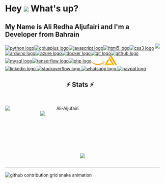 <!-- hello -->
<h1> Hey <img src="https://emojis.slackmojis.com/emojis/images/1577305505/7373/hand_wave.gif?1577305505" width="50" /> What's up?</h1>
<h2 align="left"> My Name is Ali Redha Aljufairi and I'm a Developer from Bahrain</h2>




<img align="right" height="150" src="https://bit.ly/3G6Pin0"  />

###

 <div class="icon-container" style="display: flex; align-items: center; justify-content: flex-start; flex-wrap: wrap;">
 <a href = "https://www.python.org/" target="_blank">
  <img src="https://cdn.jsdelivr.net/gh/devicons/devicon/icons/python/python-original.svg" height="35" alt="python logo"  />
  </a>
   
  <a href="https://devdocs.io/cpp" target="_blank">
  <img src="https://cdn.jsdelivr.net/gh/devicons/devicon/icons/cplusplus/cplusplus-original.svg" height="30" width="42" alt="cplusplus logo"  />
  </a>

  <a href = "https://developer.mozilla.org/en-US/docs/Web/HTML" target="_blank">
  <img src="https://cdn.jsdelivr.net/gh/devicons/devicon/icons/javascript/javascript-original.svg" height="30" width="42" alt="javascript logo"  />

  <a href = "https://cdn.jsdelivr.net/gh/devicons/devicon/icons/html5/html5-original.svg">
  <img src="https://cdn.jsdelivr.net/gh/devicons/devicon/icons/html5/html5-original.svg" height="30" width="42" alt="html5 logo"  />

   <a href= "https://developer.mozilla.org/en-US/docs/Web/CSS" target="_blank">
  <img src="https://cdn.jsdelivr.net/gh/devicons/devicon/icons/css3/css3-original.svg" height="30" width="42" alt="css3 logo"  />
  </a>

  <a href= "https://docs.arduino.cc/" target="_blank">
  <img src="https://cdn.jsdelivr.net/gh/devicons/devicon/icons/arduino/arduino-original.svg" height="30" width="42" alt="arduino logo"  />
  </a>

   <a href ="https://learn.microsoft.com/en-us/azure/?product=popular" target="_blank">
  <img src="https://cdn.jsdelivr.net/gh/devicons/devicon/icons/azure/azure-original.svg" height="30" width="42" alt="azure logo"  />
  </a>

   <a href ="https://docs.docker.com/" target="_blank">
  <img src="https://cdn.jsdelivr.net/gh/devicons/devicon/icons/docker/docker-original.svg" height="30" width="42" alt="docker logo"  />
  </a>

  <a href = "https://git-scm.com/doc" target="_blank"> 
  <img src="https://cdn.jsdelivr.net/gh/devicons/devicon/icons/git/git-original.svg" height="30" width="42" alt="git logo"  />
  </a> 
  
  <a href = "https://github.com/" target="_blank">  
  <img src="https://static-00.iconduck.com/assets.00/github-icon-256x249-eb1fu3cu.png" height="30" width="32" alt="github logo"  />
  </a>

  <a href = "https://www.mysql.com/" target="_blank">
  <img src="https://cdn.jsdelivr.net/gh/devicons/devicon/icons/mysql/mysql-original.svg" height="30" width="42" alt="mysql logo"  />
  </a>

   <a href="https://www.tensorflow.org/">
  <img src="https://cdn.jsdelivr.net/gh/devicons/devicon/icons/tensorflow/tensorflow-original.svg" height="30" width="42" alt="tensorflow logo"  />
  </a>
  <a href ="https://react.dev/">

 <a href="https://www.php.net/">
  <img src="https://cdn.jsdelivr.net/gh/devicons/devicon/icons/php/php-original.svg" height="30" width="42" alt="php logo"  />
  </a> 
 <a href="https://aws.amazon.com/console/">
  <img src=".github/workflows/aws.png" height="30" width="42" alt="php logo"  />
  </a> 
 <a href="https://docs.amplify.aws/">
  <img src=".github/workflows/amplify.png" height="30" width="42" alt="php logo"  />
  </a> 
  </div>

<div align="left">
  <a href="https://www.linkedin.com/in/ali-aljufairi/" target="_blank">
    <img src="https://img.shields.io/static/v1?message=LinkedIn&logo=linkedin&label=&color=0077B5&logoColor=white&labelColor=&style=for-the-badge" height="35" alt="linkedin logo"  />
  </a>
  <a href="https://stackoverflow.com/users/16568780/ali-redha" target="_blank">
    <img src="https://img.shields.io/static/v1?message=Stackoverflow&logo=stackoverflow&label=&color=FE7A16&logoColor=white&labelColor=&style=for-the-badge" height="35" alt="stackoverflow logo"  />
  </a>
  <a href="https://wa.me/97338406875?text=Hello%20Ali Redha,%20" target="_blank">
    <img src="https://img.shields.io/static/v1?message=Whatsapp&logo=whatsapp&label=&color=25D366&logoColor=white&labelColor=&style=for-the-badge" height="35" alt="whatsapp logo"  />
  </a>
  <a href="https://streamelements.com/lasthunter657/tip" target="_blank">
    <img src="https://img.shields.io/static/v1?message=PayPal&logo=paypal&label=&color=00457C&logoColor=white&labelColor=&style=for-the-badge" height="35" alt="paypal logo"  />
  </a>
</div>

###
<h2 align="center">⚡ Stats ⚡</h2>
<br>
<p align=center>
  <div align=center>
    <a href="https://github.com/denvercoder1/github-readme-streak-stats" title="Go to Source">
      <img align="left" width=390 src="https://github-readme-streak-stats.herokuapp.com/?user=Ali-Aljufairi&theme=react&border=61dafb&hide_border=true" alt="Ali-Aljufairi" />
    </a>
    <a href="https://github.com/anuraghazra/github-readme-stats" title="Go to Source">
      <img align="right" width=390 src="https://github-readme-stats.vercel.app/api?username=Ali-Aljufairi&show_icons=true&theme=react&border_color=61dafb&hide_border=true" />
    </a>
  </div>
  <br><br><br><br><br><br><br><br><br>
  <div align=center>
    <a href="https://github.com/anuraghazra/github-readme-stats">
      <img width=325 align="center" src="https://github-readme-stats.vercel.app/api/top-langs/?username=Ali-Aljufairi&hide=c%23,powershell,Mathematica,Ruby,Objective-C,Objective-C%2b%2b,Cuda&title_color=61dafb&text_color=ffffff&icon_color=61dafb&bg_color=20232a&langs_count=8&layout=compact&border_color=61dafb&hide_border=true" />
    </a>
  </div>
  <br>
  

</p>

<hr>

<picture>
  <source media="(prefers-color-scheme: dark)" srcset="https://raw.githubusercontent.com/Ali-Aljufairi/Ali-Aljufairi/output/oceantb.gif">
  <source media="(prefers-color-scheme: light)" srcset="https://raw.githubusercontent.com/Ali-Aljufairi/Ali-Aljufairi/output/oceantb.gif">
  <img alt="github contribution grid snake animation" src="https://raw.githubusercontent.com/Ali-Aljufairi/Ali-Aljufairi/output/oceantb.gif">
</picture>

